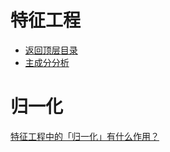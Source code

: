 # 特征工程

* [返回顶层目录](../../SUMMARY.md#目录)
* [主成分分析](principal-component-analysis.md)




# 归一化

[特征工程中的「归一化」有什么作用？](https://www.zhihu.com/question/20455227/answer/197897298)



